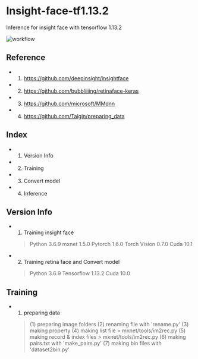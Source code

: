 # Insight-face-tf1.13.2
Inference for insight face with tensorflow 1.13.2

![workflow](https://user-images.githubusercontent.com/62841284/121994728-c7008300-cde0-11eb-98b4-3b1a4c835585.jpg)

## Reference
  - 1. https://github.com/deepinsight/insightface
  - 2. https://github.com/bubbliiiing/retinaface-keras 
  - 3. https://github.com/microsoft/MMdnn 
  - 4. https://github.com/Talgin/preparing_data
  
## Index
  - 1. Version Info
  - 2. Training
  - 3. Convert model
  - 4. Inference
  
## Version Info
  - 1. Training insight face
    > Python 3.6.9
    > mxnet 1.5.0
    > Pytorch 1.6.0
    > Torch Vision 0.7.0
    > Cuda 10.1

  - 2. Training retina face and Convert model
    > Python 3.6.9
    > Tensorflow 1.13.2
    > Cuda 10.0
    
## Training
  - 1. preparing data
      > (1) preparing image folders
      > (2) renaming file with 'rename.py'
      > (3) making property
      > (4) making list file 
        > mxnet/tools/im2rec.py
      > (5) making record & index files
        > mxnet/tools/im2rec.py
      > (6) making pairs.txt with 'make_pairs.py'
      > (7) making bin files with 'dataset2bin.py'
      

      
